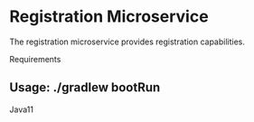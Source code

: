 Registration Microservice
=========================

The registration microservice provides registration capabilities.



Requirements

Usage: ./gradlew bootRun
------------
Java11

